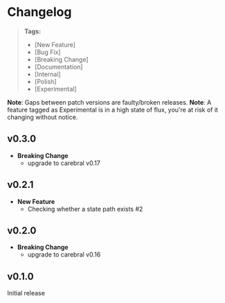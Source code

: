 # Changelog

> **Tags:**
> - [New Feature]
> - [Bug Fix]
> - [Breaking Change]
> - [Documentation]
> - [Internal]
> - [Polish]
> - [Experimental]

**Note**: Gaps between patch versions are faulty/broken releases.
**Note**: A feature tagged as Experimental is in a high state of flux, you're at risk of it changing without notice.

## v0.3.0

- **Breaking Change**
  - upgrade to carebral v0.17

## v0.2.1

- **New Feature**
  - Checking whether a state path exists #2

## v0.2.0

- **Breaking Change**
  - upgrade to carebral v0.16

## v0.1.0

Initial release
